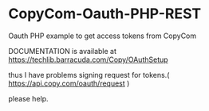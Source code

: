 # CopyCom-Oauth-PHP-REST
Oauth PHP example to get access tokens from CopyCom 

DOCUMENTATION is available at https://techlib.barracuda.com/Copy/OAuthSetup

thus I have problems signing request for tokens.( https://api.copy.com/oauth/request )

please help.
